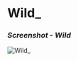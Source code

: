 # **Wild_**

### ***_Screenshot - Wild_***

![Wild_](https://github.com/Dinesh1042/Landing-page-projects/blob/main/Wild_/screenshot/WIld_.png?raw=true)
